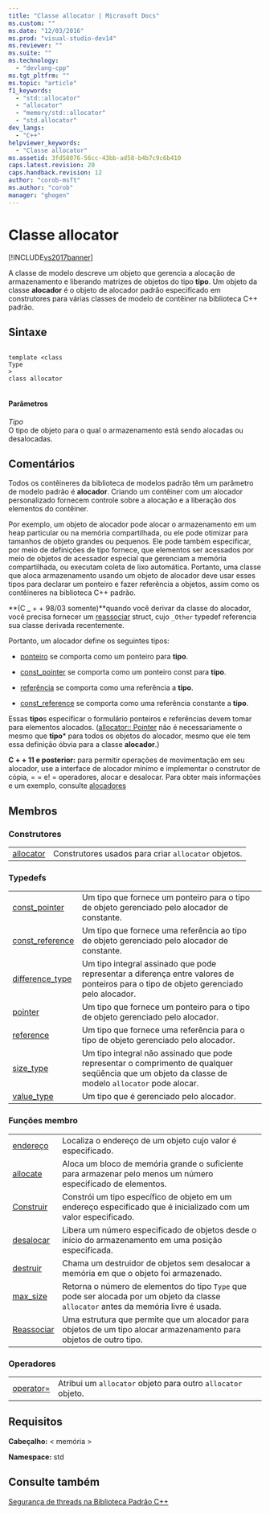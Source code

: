 ```yaml
---
title: "Classe allocator | Microsoft Docs"
ms.custom: ""
ms.date: "12/03/2016"
ms.prod: "visual-studio-dev14"
ms.reviewer: ""
ms.suite: ""
ms.technology: 
  - "devlang-cpp"
ms.tgt_pltfrm: ""
ms.topic: "article"
f1_keywords: 
  - "std::allocator"
  - "allocator"
  - "memory/std::allocator"
  - "std.allocator"
dev_langs: 
  - "C++"
helpviewer_keywords: 
  - "Classe allocator"
ms.assetid: 3fd58076-56cc-43bb-ad58-b4b7c9c6b410
caps.latest.revision: 20
caps.handback.revision: 12
author: "corob-msft"
ms.author: "corob"
manager: "ghogen"
---
```

# Classe allocator
[!INCLUDE[vs2017banner](../assembler/inline/includes/vs2017banner.md)]

A classe de modelo descreve um objeto que gerencia a alocação de armazenamento e liberando matrizes de objetos do tipo **tipo**. Um objeto da classe **alocador** é o objeto de alocador padrão especificado em construtores para várias classes de modelo de contêiner na biblioteca C\+\+ padrão.  
  
## Sintaxe  
  
```  
  
template <class   
Type  
>  
class allocator  
  
```  
  
#### Parâmetros  
 *Tipo*  
 O tipo de objeto para o qual o armazenamento está sendo alocadas ou desalocadas.  
  
## Comentários  
 Todos os contêineres da biblioteca de modelos padrão têm um parâmetro de modelo padrão é **alocador**. Criando um contêiner com um alocador personalizado fornecem controle sobre a alocação e a liberação dos elementos do contêiner.  
  
 Por exemplo, um objeto de alocador pode alocar o armazenamento em um heap particular ou na memória compartilhada, ou ele pode otimizar para tamanhos de objeto grandes ou pequenos. Ele pode também especificar, por meio de definições de tipo fornece, que elementos ser acessados por meio de objetos de acessador especial que gerenciam a memória compartilhada, ou executam coleta de lixo automática. Portanto, uma classe que aloca armazenamento usando um objeto de alocador deve usar esses tipos para declarar um ponteiro e fazer referência a objetos, assim como os contêineres na biblioteca C\+\+ padrão.  
  
 **\(C \_ \+ \+ 98\/03 somente\)**quando você derivar da classe do alocador, você precisa fornecer um [reassociar](../Topic/allocator::rebind.md) struct, cujo `_Other` typedef referencia sua classe derivada recentemente.  
  
 Portanto, um alocador define os seguintes tipos:  
  
-   [ponteiro](../Topic/allocator::pointer.md) se comporta como um ponteiro para **tipo**.  
  
-   [const\_pointer](../Topic/allocator::const_pointer.md) se comporta como um ponteiro const para **tipo**.  
  
-   [referência](../Topic/allocator::reference.md) se comporta como uma referência a **tipo**.  
  
-   [const\_reference](../Topic/allocator::const_reference.md) se comporta como uma referência constante a **tipo**.  
  
 Essas **tipo**s especificar o formulário ponteiros e referências devem tomar para elementos alocados. \([allocator:: Pointer](../Topic/allocator::pointer.md) não é necessariamente o mesmo que **tipo**\* para todos os objetos do alocador, mesmo que ele tem essa definição óbvia para a classe **alocador**.\)  
  
 **C \+ \+ 11 e posterior:**  para permitir operações de movimentação em seu alocador, use a interface de alocador mínimo e implementar o construtor de cópia, \= \= e\! \= operadores, alocar e desalocar. Para obter mais informações e um exemplo, consulte [alocadores](../Topic/Allocators.md)  
  
## Membros  
  
### Construtores  
  
|||  
|-|-|  
|[allocator](../Topic/allocator::allocator.md)|Construtores usados para criar `allocator` objetos.|  
  
### Typedefs  
  
|||  
|-|-|  
|[const\_pointer](../Topic/allocator::const_pointer.md)|Um tipo que fornece um ponteiro para o tipo de objeto gerenciado pelo alocador de constante.|  
|[const\_reference](../Topic/allocator::const_reference.md)|Um tipo que fornece uma referência ao tipo de objeto gerenciado pelo alocador de constante.|  
|[difference\_type](../Topic/allocator::difference_type.md)|Um tipo integral assinado que pode representar a diferença entre valores de ponteiros para o tipo de objeto gerenciado pelo alocador.|  
|[pointer](../Topic/allocator::pointer.md)|Um tipo que fornece um ponteiro para o tipo de objeto gerenciado pelo alocador.|  
|[reference](../Topic/allocator::reference.md)|Um tipo que fornece uma referência para o tipo de objeto gerenciado pelo alocador.|  
|[size\_type](../Topic/allocator::size_type.md)|Um tipo integral não assinado que pode representar o comprimento de qualquer seqüência que um objeto da classe de modelo `allocator` pode alocar.|  
|[value\_type](../Topic/allocator::value_type.md)|Um tipo que é gerenciado pelo alocador.|  
  
### Funções membro  
  
|||  
|-|-|  
|[endereço](../Topic/allocator::address.md)|Localiza o endereço de um objeto cujo valor é especificado.|  
|[allocate](../Topic/allocator::allocate.md)|Aloca um bloco de memória grande o suficiente para armazenar pelo menos um número especificado de elementos.|  
|[Construir](../Topic/allocator::construct.md)|Constrói um tipo específico de objeto em um endereço especificado que é inicializado com um valor especificado.|  
|[desalocar](../Topic/allocator::deallocate.md)|Libera um número especificado de objetos desde o início do armazenamento em uma posição especificada.|  
|[destruir](../Topic/allocator::destroy.md)|Chama um destruidor de objetos sem desalocar a memória em que o objeto foi armazenado.|  
|[max\_size](../Topic/allocator::max_size.md)|Retorna o número de elementos do tipo `Type` que pode ser alocada por um objeto da classe `allocator` antes da memória livre é usada.|  
|[Reassociar](../Topic/allocator::rebind.md)|Uma estrutura que permite que um alocador para objetos de um tipo alocar armazenamento para objetos de outro tipo.|  
  
### Operadores  
  
|||  
|-|-|  
|[operator\=](../Topic/allocator::operator=.md)|Atribui um `allocator` objeto para outro `allocator` objeto.|  
  
## Requisitos  
 **Cabeçalho:** \< memória \>  
  
 **Namespace:** std  
  
## Consulte também  
 [Segurança de threads na Biblioteca Padrão C\+\+](../standard-library/thread-safety-in-the-cpp-standard-library.md)